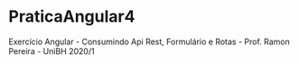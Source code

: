 # PraticaAngular4
Exercício Angular - Consumindo Api Rest, Formulário e Rotas - Prof. Ramon Pereira - UniBH 2020/1
